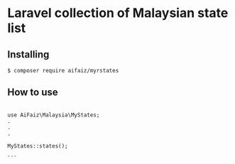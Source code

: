 # Laravel collection of Malaysian state list

## Installing

`$ composer require aifaiz/myrstates`

## How to use

````

use AiFaiz\Malaysia\MyStates;
.
.
.

MyStates::states();

```
